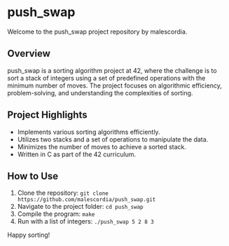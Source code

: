 # push_swap

Welcome to the push_swap project repository by malescordia.

## Overview
push_swap is a sorting algorithm project at 42, where the challenge is to sort a stack of integers using a set of predefined operations with the minimum number of moves. The project focuses on algorithmic efficiency, problem-solving, and understanding the complexities of sorting.

## Project Highlights
- Implements various sorting algorithms efficiently.
- Utilizes two stacks and a set of operations to manipulate the data.
- Minimizes the number of moves to achieve a sorted stack.
- Written in C as part of the 42 curriculum.

## How to Use
1. Clone the repository: `git clone https://github.com/malescordia/push_swap.git`
2. Navigate to the project folder: `cd push_swap`
3. Compile the program: `make`
4. Run with a list of integers: `./push_swap 5 2 8 3`

Happy sorting!
